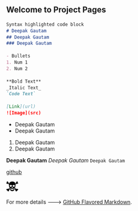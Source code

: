 ## Welcome to Project Pages

```markdown
Syntax highlighted code block
# Deepak Gautam
## Deepak Gautam
### Deepak Gautam

- Bullets
1. Num 1
2. Num 2

**Bold Text** 
_Italic Text_
`Code Text`

[Link](url)
![Image](src)
```


- Deepak Gautam
- Deepak Gautam

1. Deepak Gautam
2. Deepak Gautam

**Deepak Gautam** 
_Deepak Gautam_
`Deepak Gautam`

[github](https://github.com/deepak5j)

[![skull](https://github.com/Deepak5j/Deepak5j.github.io/blob/master/images/Skull-32x32.png)](https://deepak5j.github.io)

For more details ---> [GitHub Flavored Markdown](https://guides.github.com/features/mastering-markdown/).
